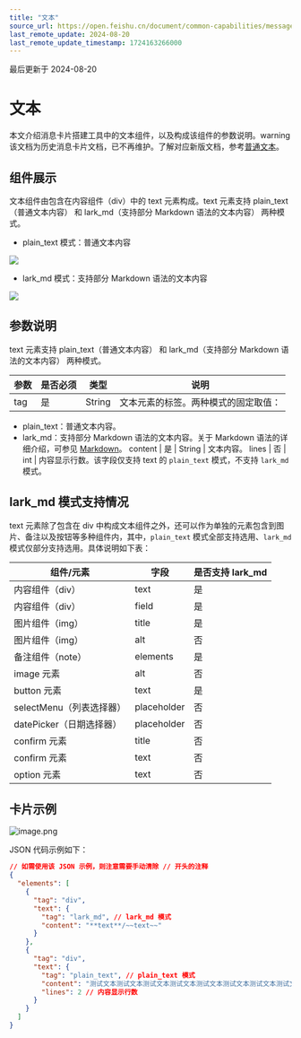```yaml
---
title: "文本"
source_url: https://open.feishu.cn/document/common-capabilities/message-card/message-cards-content/embedded-non-interactive-elements/text
last_remote_update: 2024-08-20
last_remote_update_timestamp: 1724163266000
---
```

最后更新于 2024-08-20

# 文本

本文介绍消息卡片搭建工具中的文本组件，以及构成该组件的参数说明。warning
该文档为历史消息卡片文档，已不再维护。了解对应新版文档，参考[普通文本](https://open.feishu.cn/document/uAjLw4CM/ukzMukzMukzM/feishu-cards/card-components/content-components/plain-text)。
## 组件展示

文本组件由包含在内容组件（div）中的 text 元素构成。text 元素支持 plain_text（普通文本内容） 和 lark_md（支持部分 Markdown 语法的文本内容） 两种模式。

- plain_text 模式：普通文本内容

![](https://sf3-cn.feishucdn.com/obj/open-platform-opendoc/10aeeb715dec02d163da671a62352ab4_f6VNMHhh7S.png?height=1316&lazyload=true&maxWidth=600&width=2882)

- lark_md 模式：支持部分 Markdown 语法的文本内容

![](https://sf3-cn.feishucdn.com/obj/open-platform-opendoc/affffe7344a1e6f36ac61d872e845705_fn8Bt364NG.png?height=1382&lazyload=true&maxWidth=600&width=2882)

## 参数说明

text 元素支持 plain_text（普通文本内容） 和 lark_md（支持部分 Markdown 语法的文本内容） 两种模式。

参数 | 是否必须 | 类型 | 说明
--- | --- | --- | ---
tag | 是 | String | 文本元素的标签。两种模式的固定取值：  
- plain_text：普通文本内容。  
- lark_md：支持部分 Markdown 语法的文本内容。关于 Markdown 语法的详细介绍，可参见 [Markdown](https://open.feishu.cn/document/ukTMukTMukTM/uADOwUjLwgDM14CM4ATN#abc9b025)。
content | 是 | String | 文本内容。
lines | 否 | int | 内容显示行数。该字段仅支持 text 的 `plain_text` 模式，不支持 `lark_md` 模式。

## lark_md 模式支持情况

text 元素除了包含在 div 中构成文本组件之外，还可以作为单独的元素包含到图片、备注以及按钮等多种组件内，其中，`plain_text` 模式全部支持选用、`lark_md` 模式仅部分支持选用。具体说明如下表：

| 组件/元素        | 字段        | 是否支持 lark_md |
| ---------------- | ----------- | ----------------- |
| 内容组件（div）  | text        | 是                |
| 内容组件（div）  | field       | 是                |
| 图片组件（img）  | title       | 是                |
| 图片组件（img）  | alt         | 否                |
| 备注组件（note） | elements    | 是                |
| image 元素        | alt         | 否                |
| button 元素       | text        | 是                |
| selectMenu（列表选择器）   | placeholder | 否                |
| datePicker（日期选择器）   | placeholder | 否                |
| confirm 元素      | title       | 否                |
| confirm 元素      | text        | 否                |
| option 元素       | text        | 否                |

## 卡片示例

![image.png](https://sf3-cn.feishucdn.com/obj/open-platform-opendoc/783016ec1a9a53f24cdb065510da9793_brQZKkqxGm.png?height=186&lazyload=true&maxWidth=600&width=1206)

JSON 代码示例如下：

```json
// 如需使用该 JSON 示例，则注意需要手动清除 // 开头的注释
{
  "elements": [
    {
      "tag": "div",
      "text": {
        "tag": "lark_md", // lark_md 模式
        "content": "**text**/~~text~~"
      }
    },
    {
      "tag": "div",
      "text": {
        "tag": "plain_text", // plain_text 模式
        "content": "测试文本测试文本测试文本测试文本测试文本测试文本测试文本测试文本测试文本测试文本测试文本测试文本测试文本测试文本测试文本测试文本测试文本测试文本",
        "lines": 2 // 内容显示行数
      }
    }
  ]
}
```
